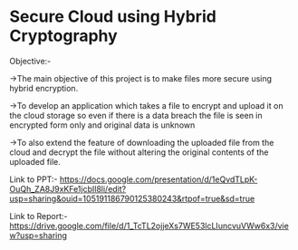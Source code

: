 # Secure Cloud using Hybrid Cryptography

Objective:-

->The main objective of this project is to make files more secure using hybrid encryption.

->To develop an application which takes a file to encrypt and upload it on the cloud storage so even if there is a data breach the file is seen in encrypted form only and original data is unknown

->To also extend the feature of downloading the uploaded file from the cloud and decrypt the file without altering the original contents of the uploaded file.


Link to PPT:- https://docs.google.com/presentation/d/1eQvdTLpK-OuQh_ZA8J9xKFe1jcbIl8li/edit?usp=sharing&ouid=105191186790125380243&rtpof=true&sd=true

Link to Report:- https://drive.google.com/file/d/1_TcTL2ojjeXs7WE53lcLIuncvuVWw6x3/view?usp=sharing

